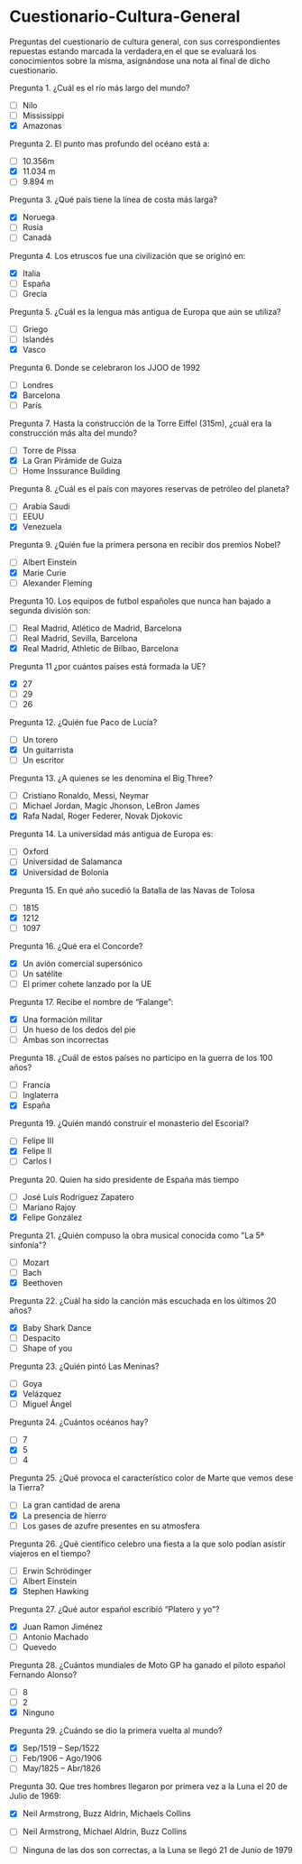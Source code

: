 # Cuestionario-Cultura-General

Preguntas del cuestionario de cultura general, con sus correspondientes repuestas estando marcada la verdadera,en el que se evaluará los conocimientos sobre la misma,   asignándose una nota al final de dicho cuestionario.


Pregunta 1. ¿Cuál es el río más largo del mundo?
 - [ ] Nilo
 - [ ] Mississippi
 - [x] Amazonas

Pregunta 2. El punto mas profundo del océano está a:
 - [ ] 10.356m
 - [x] 11.034 m
 - [ ] 9.894 m

Pregunta 3. ¿Qué país tiene la línea de costa más larga?
 - [x] Noruega
 - [ ] Rusia
 - [ ] Canadá

Pregunta 4. Los etruscos fue una civilización que se originó en:
- [x] Italia
- [ ] España
- [ ] Grecia

Pregunta 5. ¿Cuál es la lengua más antigua de Europa que aún se utiliza?
- [ ] Griego
- [ ] Islandés
- [x] Vasco

Pregunta 6. Donde se celebraron los JJOO de 1992
- [ ] Londres
- [x] Barcelona
- [ ] París

Pregunta 7. Hasta la construcción de la Torre Eiffel (315m), ¿cuál era la construcción más alta del mundo?
- [ ] Torre de Pissa
- [x] La Gran Pirámide de Guiza
- [ ] Home Inssurance Building

Pregunta 8. ¿Cuál es el país con mayores reservas de petróleo del planeta?
- [ ] Arabia Saudi
- [ ] EEUU
- [x] Venezuela

Pregunta 9. ¿Quién fue la primera persona en recibir dos premios Nobel?
- [ ] Albert Einstein
- [x] Marie Curie
- [ ] Alexander Fleming

Pregunta 10. Los equipos de futbol españoles que nunca han bajado a segunda división son:
- [ ] Real Madrid, Atlético de Madrid, Barcelona
- [ ] Real Madrid, Sevilla, Barcelona
- [x] Real Madrid, Athletic de Bilbao, Barcelona

Pregunta 11 ¿por cuántos países está formada la UE?
- [x] 27
- [ ] 29
- [ ] 26

Pregunta 12. ¿Quién fue Paco de Lucía?
- [ ] Un torero
- [x] Un guitarrista
- [ ] Un escritor

Pregunta 13. ¿A quienes se les denomina el Big Three?
- [ ] Cristiano Ronaldo, Messi, Neymar
- [ ] Michael Jordan, Magic Jhonson, LeBron James
- [x] Rafa Nadal, Roger Federer, Novak Djokovic

Pregunta 14. La universidad más antigua de Europa es:
- [ ] Oxford
- [ ] Universidad de Salamanca
- [x] Universidad de Bolonia

Pregunta 15. En qué año sucedió la Batalla de las Navas de Tolosa
- [ ] 1815
- [x] 1212
- [ ] 1097

Pregunta 16. ¿Qué era el Concorde?
- [x] Un avión comercial supersónico
- [ ] Un satélite
- [ ] El primer cohete lanzado por la UE

Pregunta 17. Recibe el nombre de “Falange”:
- [x] Una formación militar
- [ ] Un hueso de los dedos del pie
- [ ] Ambas son incorrectas

Pregunta 18. ¿Cuál de estos países no participo en la guerra de los 100 años?
- [ ] Francia
- [ ] Inglaterra
- [x] España

Pregunta 19. ¿Quién mandó construir el monasterio del Escorial?
- [ ] Felipe III
- [x] Felipe II
- [ ] Carlos I

Pregunta 20. Quien ha sido presidente de España más tiempo
- [ ]	José Luís Rodríguez Zapatero
- [ ] Mariano Rajoy
- [x] Felipe González

Pregunta 21. ¿Quién compuso la obra musical conocida como "La 5ª sinfonía"?
- [ ] Mozart
- [ ] Bach
- [x] Beethoven

Pregunta 22. ¿Cuál ha sido la canción más escuchada en los últimos 20 años?
- [x] Baby Shark Dance
- [ ] Despacito
- [ ] Shape of you

Pregunta 23. ¿Quién pintó Las Meninas?
- [ ] Goya
- [x] Velázquez
- [ ] Miguel Ángel

Pregunta 24. ¿Cuántos océanos hay?
- [ ] 7
- [x] 5
- [ ] 4

Pregunta 25. ¿Qué provoca el característico color de Marte que vemos dese la Tierra?
- [ ] La gran cantidad de arena
- [x] La presencia de hierro
- [ ] Los gases de azufre presentes en su atmosfera

Pregunta 26. ¿Qué científico celebro una fiesta a la que solo podían asistir viajeros en el tiempo?
- [ ] Erwin Schrödinger
- [ ] Albert Einstein
- [x] Stephen Hawking

Pregunta 27. ¿Qué autor español escribió “Platero y yo”?
- [x] Juan Ramon Jiménez
- [ ] Antonio Machado
- [ ] Quevedo

Pregunta 28. ¿Cuántos mundiales de Moto GP ha ganado el piloto español Fernando Alonso?
- [ ] 8
- [ ] 2
- [x] Ninguno

Pregunta 29. ¿Cuándo se dio la primera vuelta al mundo?
- [x] Sep/1519 – Sep/1522
- [ ] Feb/1906 – Ago/1906
- [ ] May/1825 – Abr/1826

Pregunta 30. Que tres hombres llegaron por primera vez a la Luna el 20 de Julio de 1969:
- [x] Neil Armstrong, Buzz Aldrin, Michaels Collins
- [ ]	Neil Armstrong, Michael Aldrin, Buzz Collins
- [ ] Ninguna de las dos son correctas, a la Luna se llegó 21 de Junio de 1979


 
